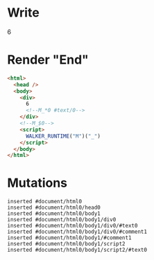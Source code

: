 # Write
  <div>6<!--M_*0 #text/0--></div><!--M_$0--><script>WALKER_RUNTIME("M")("_")</script>


# Render "End"
```html
<html>
  <head />
  <body>
    <div>
      6
      <!--M_*0 #text/0-->
    </div>
    <!--M_$0-->
    <script>
      WALKER_RUNTIME("M")("_")
    </script>
  </body>
</html>
```

# Mutations
```
inserted #document/html0
inserted #document/html0/head0
inserted #document/html0/body1
inserted #document/html0/body1/div0
inserted #document/html0/body1/div0/#text0
inserted #document/html0/body1/div0/#comment1
inserted #document/html0/body1/#comment1
inserted #document/html0/body1/script2
inserted #document/html0/body1/script2/#text0
```